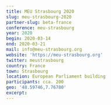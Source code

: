 ```yaml
---
title: MEU Strasbourg 2020
slug: meu-strasbourg-2020
partner-slug: beta-france
conference: meu-strasbourg
year: 2020
begin: 2020-03-14
end: 2020-03-21
mail: info@meu-strasbourg.org
website: 'https://meu-strasbourg.org'
twitter: meustrasbourg
country: France
town: Strasbourg
location: European Parliament building
participants: cca. 200
geo: '48.59746,7.76780'
excerpt:
---
```

